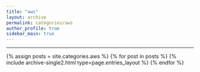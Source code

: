 ```yaml
---
title: "aws"
layout: archive
permalink: categories/aws
author_profile: true
sidebar_main: true
---
```


***


{% assign posts = site.categories.aws %}
{% for post in posts %} {% include archive-single2.html type=page.entries_layout %} {% endfor %}
